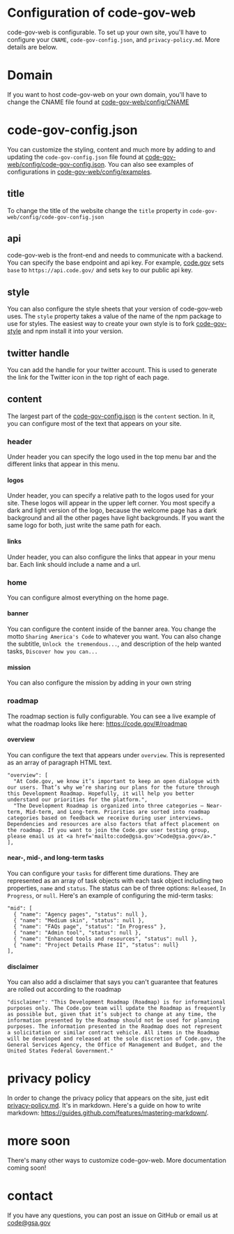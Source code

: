 # Configuration of code-gov-web
code-gov-web is configurable.  To set up your own site, you'll have to configure your `CNAME`, `code-gov-config.json`, and `privacy-policy.md`.  More details are below.

# Domain
If you want to host code-gov-web on your own domain, you'll have to change the CNAME file found at [code-gov-web/config/CNAME](https://github.com/GSA/code-gov-web/blob/master/config/CNAME)

# code-gov-config.json
You can customize the styling, content and much more by adding to and updating the `code-gov-config.json` file found at [code-gov-web/config/code-gov-config.json](https://github.com/GSA/code-gov-web/blob/master/config/code-gov-config.json).  You can also see examples of configurations in [code-gov-web/config/examples](https://github.com/GSA/code-gov-web/tree/master/config/examples).

## title
To change the title of the website change the `title` property in `code-gov-web/config/code-gov-config.json`

## api
code-gov-web is the front-end and needs to communicate with a backend.  You can specify the base endpoint and api key.  For example, [code.gov](https://code.gov) sets `base` to `https://api.code.gov/` and sets `key` to our public api key.

## style
You can also configure the style sheets that your version of code-gov-web uses.  The `style` property takes a value of the name of the npm package to use for styles.  The easiest way to create your own style is to fork [code-gov-style](https://github.com/GSA/code-gov-style) and npm install it into your version.

## twitter handle
You can add the handle for your twitter account.  This is used to generate the link for the Twitter icon in the top right of each page.

## content
The largest part of the [code-gov-config.json](https://github.com/GSA/code-gov-web/blob/master/config/code-gov-config.json) is the `content` section.  In it, you can configure most of the text that appears on your site.

### header
Under header you can specify the logo used in the top menu bar and the different links that appear in this menu.

#### logos
Under header, you can specify a relative path to the logos used for your site.  These logos will appear in the upper left corner.  You most specify a dark and light version of the logo, because the welcome page has a dark background and all the other pages have light backgrounds.  If you want the same logo for both, just write the same path for each.

#### links
Under header, you can also configure the links that appear in your menu bar.  Each link should include a name and a url.

### home
You can configure almost everything on the home page.

#### banner
You can configure the content inside of the banner area.  You change the motto `Sharing America's Code` to whatever you want.  You can also change the subtitle, `Unlock the tremendous...`, and description of the help wanted tasks, `Discover how you can...`

#### mission
You can also configure the mission by adding in your own string

### roadmap
The roadmap section is fully configurable.  You can see a live example of what the roadmap looks like here: https://code.gov/#/roadmap

#### overview
You can configure the text that appears under `overview`.  This is represented as an array of paragraph HTML text.
```
"overview": [
  "At Code.gov, we know it’s important to keep an open dialogue with our users. That’s why we’re sharing our plans for the future through this Development Roadmap. Hopefully, it will help you better understand our priorities for the platform.",
  "The Development Roadmap is organized into three categories – Near-term, Mid-term, and Long-term. Priorities are sorted into roadmap categories based on feedback we receive during user interviews. Dependencies and resources are also factors that affect placement on the roadmap. If you want to join the Code.gov user testing group, please email us at <a href='mailto:code@gsa.gov'>Code@gsa.gov</a>."
],
```
#### near-, mid-, and long-term tasks
You can configure your `tasks` for different time durations.  They are represented as an array of task objects with each task object including two properties, `name` and `status`.  The status can be of three options: `Released`, `In Progress`, or `null`.  Here's an example of configuring the mid-term tasks:
```
"mid": [
  { "name": "Agency pages", "status": null },
  { "name": "Medium skin", "status": null },
  { "name": "FAQs page", "status": "In Progress" },
  { "name": "Admin tool", "status": null },
  { "name": "Enhanced tools and resources", "status": null },
  { "name": "Project Details Phase II", "status": null}
],
```

#### disclaimer
You can also add a disclaimer that says you can't guarantee that features are rolled out according to the roadmap
```
"disclaimer": "This Development Roadmap (Roadmap) is for informational purposes only. The Code.gov team will update the Roadmap as frequently as possible but, given that it’s subject to change at any time, the information presented by the Roadmap should not be used for planning purposes. The information presented in the Roadmap does not represent a solicitation or similar contract vehicle. All items in the Roadmap will be developed and released at the sole discretion of Code.gov, the General Services Agency, the Office of Management and Budget, and the United States Federal Government."
```

# privacy policy
In order to change the privacy policy that appears on the site, just edit [privacy-policy.md](https://github.com/GSA/code-gov-web/blob/master/src/app/components/privacy-policy/privacy-policy.md).  It's in markdown.  Here's a guide on how to write markdown: https://guides.github.com/features/mastering-markdown/.

# more soon
There's many other ways to customize code-gov-web.  More documentation coming soon!

# contact
If you have any questions, you can post an issue on GitHub or email us at code@gsa.gov
